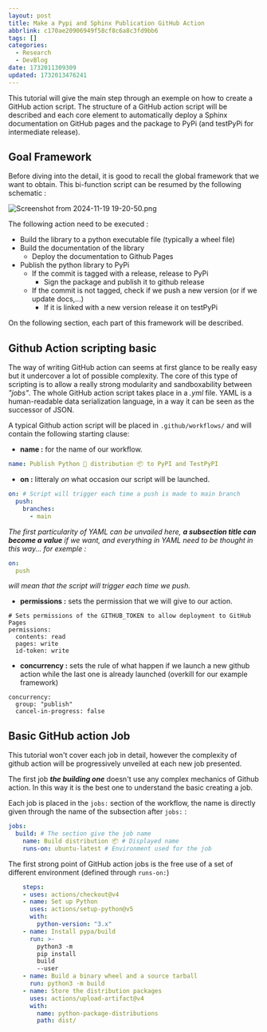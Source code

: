 ```yaml
---
layout: post
title: Make a Pypi and Sphinx Publication GitHub Action
abbrlink: c170ae20906949f58cf8c6a8c3fd9bb6
tags: []
categories:
  - Research
  - DevBlog
date: 1732011309309
updated: 1732013476241
---
```


This tutorial will give the main step through an exemple on how to create a GitHub action script. The structure of a GitHub action script will be described and each core element to automatically deploy a Sphinx documentation on GitHub pages and the package to PyPi (and testPyPi for intermediate release).

## Goal Framework

Before diving into the detail, it is good to recall the global framework that we want to obtain. This bi-function script can be resumed by the following schematic :

![Screenshot from 2024-11-19 19-20-50.png](/resources/d8a94825f023432ab66fa63a704fb1a6.png)

The following action need to be executed :

- Build the library to a python executable file (typically a wheel file)
- Build the documentation of the library
  - Deploy the documentation to Github Pages
- Publish the python library to PyPi
  - If the commit is tagged with a release, release to PyPi
    - Sign the package and publish it to github release
  - If the commit is not tagged, check if we push a new version (or if we update docs,...)
    - If it is linked with a new version release it on testPyPi

On the following section, each part of this framework will be described.

## Github Action scripting basic

The way of writing GitHub action can seems at first glance to be really easy but it undercover a lot of possible complexity.
The core of this type of scripting is to allow a really strong modularity and sandboxability between *"jobs"*.
The whole GitHub action script takes place in a *.yml* file. YAML is a human-readable data serialization language, in a way it can be seen as the successor of JSON.

A typical Github action script will be placed in `.github/workflows/` and will contain the following starting clause:

- **name :** for the name of our workflow.

```yaml
name: Publish Python 🐍 distribution 📦 to PyPI and TestPyPI
```

- **on :** litteraly *on* what occasion our script will be launched.

```yaml
on: # Script will trigger each time a push is made to main branch
  push:
    branches:
      - main
```

*The first particularity of YAML can be unvailed here, **a subsection title can become a value** if we want, and everything in YAML need to be thought in this way... for exemple :*

```yaml
on:
  push
```

*will mean that the script will trigger each time we push.*

- **permissions :** sets the permission that we will give to our action.

```
# Sets permissions of the GITHUB_TOKEN to allow deployment to GitHub Pages
permissions:
  contents: read
  pages: write
  id-token: write
```

- **concurrency :** sets the rule of what happen if we launch a new github action while the last one is already launched (overkill for our example framework)

```
concurrency:
  group: "publish"
  cancel-in-progress: false
```

## Basic GitHub action Job

This tutorial won't cover each job in detail, however the complexity of github action will be progressively unveiled at each new job presented.

The first job ***the building one*** doesn't use any complex mechanics of Github action. In this way it is the best one to understand the basic creating a job.

Each job is placed in the `jobs:` section of the workflow, the name is directly given through the name of the subsection after `jobs:` :

```yaml
jobs:
  build: # The section give the job name
    name: Build distribution 📦 # Displayed name
    runs-on: ubuntu-latest # Environment used for the job
```

The first strong point of GitHub action jobs is the free use of a set of different environment (defined through `runs-on:`)

```yaml
    steps:
    - uses: actions/checkout@v4
    - name: Set up Python
      uses: actions/setup-python@v5
      with:
        python-version: "3.x"
    - name: Install pypa/build
      run: >-
        python3 -m
        pip install
        build
        --user
    - name: Build a binary wheel and a source tarball
      run: python3 -m build
    - name: Store the distribution packages
      uses: actions/upload-artifact@v4
      with:
        name: python-package-distributions
        path: dist/
```
